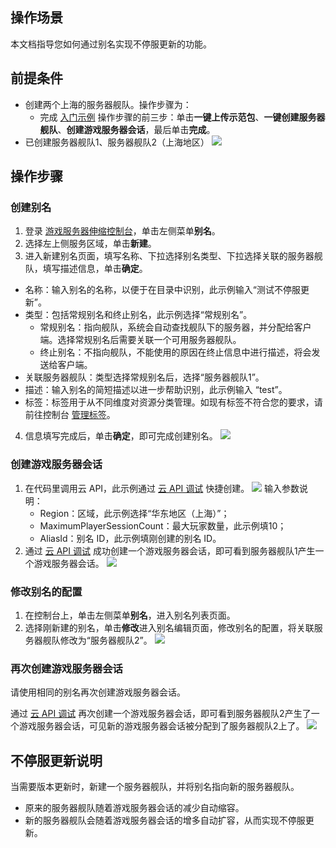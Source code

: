 ## 操作场景

本文档指导您如何通过别名实现不停服更新的功能。

## 前提条件

- 创建两个上海的服务器舰队。操作步骤为：
  - 完成 [入门示例](https://cloud.tencent.com/document/product/1165/43363) 操作步骤的前三步：单击**一键上传示范包**、**一键创建服务器舰队**、**创建游戏服务器会话**，最后单击**完成**。
- 已创建服务器舰队1、服务器舰队2（上海地区）
  ![](https://main.qcloudimg.com/raw/5851027614e40bd7e33dbe9f19de0eb7.png)

## 操作步骤
### 创建别名 
1. 登录 [游戏服务器伸缩控制台](https://console.cloud.tencent.com/gse/asset)，单击左侧菜单**别名**。
2. 选择左上侧服务区域，单击**新建**。
3. 进入新建别名页面，填写名称、下拉选择别名类型、下拉选择关联的服务器舰队，填写描述信息，单击**确定**。
 - 名称：输入别名的名称，以便于在目录中识别，此示例输入“测试不停服更新”。
 - 类型：包括常规别名和终止别名，此示例选择“常规别名”。
    - 常规别名：指向舰队，系统会自动查找舰队下的服务器，并分配给客户端。选择常规别名后需要关联一个可用服务器舰队。
    - 终止别名：不指向舰队，不能使用的原因在终止信息中进行描述，将会发送给客户端。
 - 关联服务器舰队：类型选择常规别名后，选择“服务器舰队1”。
 - 描述：输入别名的简短描述以进一步帮助识别，此示例输入 “test”。
 - 标签：标签用于从不同维度对资源分类管理。如现有标签不符合您的要求，请前往控制台 [管理标签](https://console.cloud.tencent.com/tag/taglist)。
4. 信息填写完成后，单击**确定**，即可完成创建别名。
![](https://main.qcloudimg.com/raw/1365075c4f60d6499fe466f87cfc8d20.jpg)


### 创建游戏服务器会话

1. 在代码里调用云 API，此示例通过 [云 API 调试](https://console.cloud.tencent.com/api/explorer?Product=gse&Version=2019-11-12&Action=CreateGameServerSession&SignVersion=) 快捷创建。
![](https://main.qcloudimg.com/raw/6f69d8b53de8dfbf3807561ddad35a0e.png)
输入参数说明：
	- Region：区域，此示例选择“华东地区（上海）”；
	- MaximumPlayerSessionCount：最大玩家数量，此示例填10；
	- AliasId：别名 ID，此示例填刚创建的别名 ID。
2. 通过 [云 API 调试](https://console.cloud.tencent.com/api/explorer?Product=gse&Version=2019-11-12&Action=CreateGameServerSession&SignVersion=) 成功创建一个游戏服务器会话，即可看到服务器舰队1产生一个游戏服务器会话。
![](https://main.qcloudimg.com/raw/acfb07c86809090191e993fe23ee1eca.png)


### 修改别名的配置

1. 在控制台上，单击左侧菜单**别名**，进入别名列表页面。
2. 选择刚新建的别名，单击**修改**进入别名编辑页面，修改别名的配置，将关联服务器舰队修改为“服务器舰队2”。
![](https://main.qcloudimg.com/raw/0d2132b3326a3ac721c76f12c74c539a.jpg)

### 再次创建游戏服务器会话
<dx-alert infotype="notice" title="">
请使用相同的别名再次创建游戏服务器会话。
</dx-alert>

通过 [云 API 调试](https://console.cloud.tencent.com/api/explorer?Product=gse&Version=2019-11-12&Action=CreateGameServerSession&SignVersion=) 再次创建一个游戏服务器会话，即可看到服务器舰队2产生了一个游戏服务器会话，可见新的游戏服务器会话被分配到了服务器舰队2上了。
![](https://main.qcloudimg.com/raw/cf6876e8cfea03f8e0da7d15ce0aa939.png)

## 不停服更新说明
当需要版本更新时，新建一个服务器舰队，并将别名指向新的服务器舰队。
- 原来的服务器舰队随着游戏服务器会话的减少自动缩容。
- 新的服务器舰队会随着游戏服务器会话的增多自动扩容，从而实现不停服更新。

